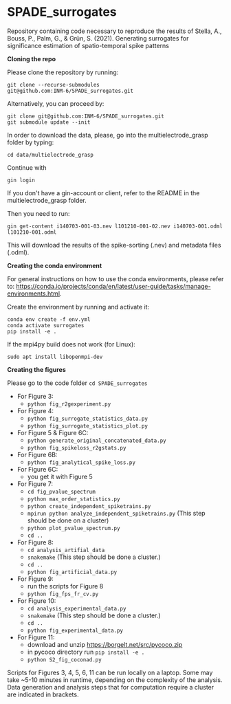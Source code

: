 # SPADE_surrogates
Repository containing code necessary to reproduce the results of Stella, A., Bouss, P., Palm, G., &amp; Grün, S. (2021). Generating surrogates for significance estimation of spatio-temporal spike patterns

**Cloning the repo**

Please clone the repository by running:
```
git clone --recurse-submodules
git@github.com:INM-6/SPADE_surrogates.git
```

Alternatively, you can proceed by:
```
git clone git@github.com:INM-6/SPADE_surrogates.git
git submodule update --init
```


In order to download the data, please, go into the multielectrode_grasp folder 
by typing:
```
cd data/multielectrode_grasp
```

Continue with 
``` 
gin login
```

If you don't have a gin-account or client, refer to the README in the multielectrode_grasp folder.

Then you need to run:
```
gin get-content i140703-001-03.nev l101210-001-02.nev i140703-001.odml l101210-001.odml
```
This will download the
results of the spike-sorting (.nev) and metadata files (.odml). 

**Creating the conda environment**

For general instructions on how to use the conda environments, please refer to:
https://conda.io/projects/conda/en/latest/user-guide/tasks/manage-environments.html. 

Create the environment by running and activate it:
```
conda env create -f env.yml
conda activate surrogates
pip install -e .
```
If the mpi4py build does not work  (for Linux):
```
sudo apt install libopenmpi-dev
```


**Creating the figures**

Please go to the code folder `cd SPADE_surrogates`
- For Figure 3:
  - `python fig_r2gexperiment.py`
- For Figure 4:
  - `python fig_surrogate_statistics_data.py`
  - `python fig_surrogate_statistics_plot.py`
- For Figure 5 & Figure 6C:
  - `python generate_original_concatenated_data.py` 
  - `python fig_spikeloss_r2gstats.py`
- For Figure 6B:
  - `python fig_analytical_spike_loss.py`
- For Figure 6C:
  - you get it with Figure 5
- For Figure 7:
  - `cd fig_pvalue_spectrum`
  - `python max_order_statistics.py`
  - `python create_independent_spiketrains.py`
  - `mpirun python analyze_independent_spiketrains.py` (This step should be done on a cluster)
  - `python plot_pvalue_spectrum.py`
  - `cd ..`
- For Figure 8:
  - `cd analysis_artifial_data`
  - `snakemake`  (This step should be done a cluster.)
  - `cd ..`
  - `python fig_artificial_data.py`
- For Figure 9:
  - run the scripts for Figure 8 
  - `python fig_fps_fr_cv.py`
- For Figure 10:
  - `cd analysis_experimental_data.py`
  - `snakemake`  (This step should be done a cluster.)
  - `cd ..`
  - `python fig_experimental_data.py`
- For Figure 11:
  - download and unzip  https://borgelt.net/src/pycoco.zip 
  - in pycoco directory run `pip install -e .`
  - `python S2_fig_coconad.py`
  
Scripts for Figures 3, 4, 5, 6, 11 can be run locally on a laptop. Some
may take ~5-10 minutes in runtime, depending on the complexity of the analysis.
Data generation and analysis steps that for computation require a cluster are
indicated in brackets.